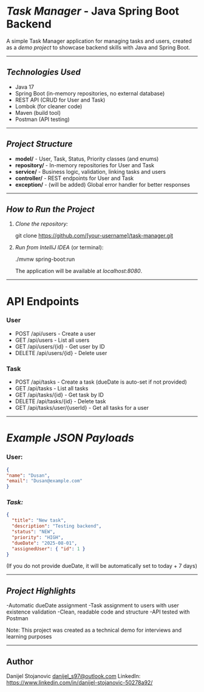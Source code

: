 # *Task Manager* - Java Spring Boot Backend

A simple Task Manager application for managing tasks and users, created as a *demo project* to showcase backend skills with Java and Spring Boot.

---

## *Technologies Used*
- Java 17
- Spring Boot (in-memory repositories, no external database)
- REST API (CRUD for User and Task)
- Lombok (for cleaner code)
- Maven (build tool)
- Postman (API testing)

---

## *Project Structure*
- **model/** - User, Task, Status, Priority classes (and enums)
- **repository/** - In-memory repositories for User and Task
- **service/** - Business logic, validation, linking tasks and users
- **controller/** - REST endpoints for User and Task
- **exception/** - (will be added) Global error handler for better responses

---

## *How to Run the Project*

1. *Clone the repository:*

    git clone https://github.com/[your-username]/task-manager.git

3. *Run from IntelliJ IDEA* (or terminal):

   ./mvnw spring-boot:run

   The application will be available at *localhost:8080*.

---

# API Endpoints

 ### **User**
- POST /api/users - Create a user
- GET /api/users - List all users
- GET /api/users/{id} - Get user by ID
- DELETE /api/users/{id} - Delete user

 ### **Task**
- POST /api/tasks - Create a task (dueDate is auto-set if not provided)
- GET /api/tasks - List all tasks
- GET /api/tasks/{id} - Get task by ID
- DELETE /api/tasks/{id} - Delete task
- GET /api/tasks/user/{userId} - Get all tasks for a user

---

# *Example JSON Payloads*

### **User:**
```json
{
"name": "Dusan",
"email": "Dusan@example.com"
}
```
### *Task:*
```json
{
  "title": "New task",
  "description": "Testing backend",
  "status": "NEW",
  "priority": "HIGH",
  "dueDate": "2025-08-01",
  "assignedUser": { "id": 1 }
}
```
  (If you do not provide dueDate, it will be automatically set to today + 7 days)

---

## *Project Highlights*

  -Automatic dueDate assignment
  -Task assignment to users with user existence validation
  -Clean, readable code and structure
  -API tested with Postman

Note: This project was created as a technical demo for interviews and learning purposes

---

## Author

  Danijel Stojanovic
  danijel_s97@outlook.com
  LinkedIn: https://www.linkedin.com/in/danijel-stojanovic-50278a92/













